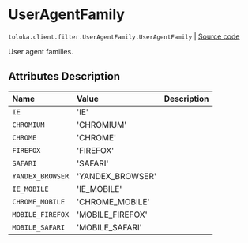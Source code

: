 # UserAgentFamily
`toloka.client.filter.UserAgentFamily.UserAgentFamily` | [Source code](https://github.com/Toloka/toloka-kit/blob/v1.2.2/src/client/filter.py#L688)

User agent families.

## Attributes Description

| Name | Value | Description |
| :------| :-----------| :----------| 
`IE`|'IE'|
`CHROMIUM`|'CHROMIUM'|
`CHROME`|'CHROME'|
`FIREFOX`|'FIREFOX'|
`SAFARI`|'SAFARI'|
`YANDEX_BROWSER`|'YANDEX_BROWSER'|
`IE_MOBILE`|'IE_MOBILE'|
`CHROME_MOBILE`|'CHROME_MOBILE'|
`MOBILE_FIREFOX`|'MOBILE_FIREFOX'|
`MOBILE_SAFARI`|'MOBILE_SAFARI'|
